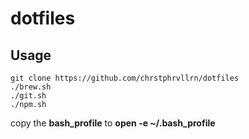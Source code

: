 # dotfiles


## Usage
```
git clone https://github.com/chrstphrvllrn/dotfiles
./brew.sh
./git.sh
./npm.sh
```
copy the **bash_profile** to **open -e ~/.bash_profile**
